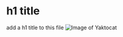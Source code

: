 # h1 title
add a h1 title to this file
![Image of Yaktocat](https://octodex.github.com/images/yaktocat.png)
